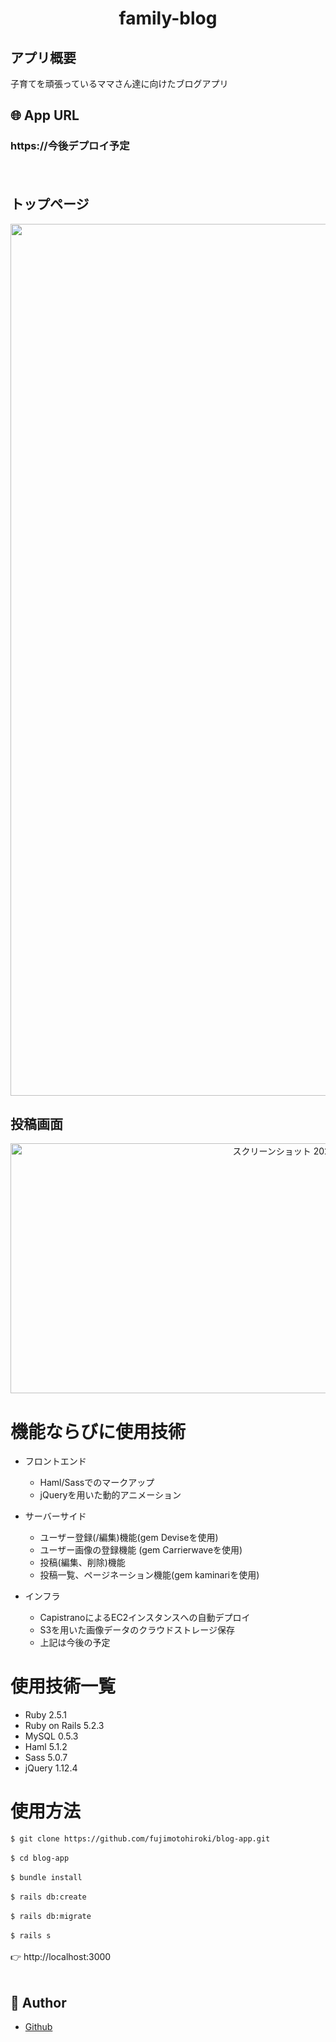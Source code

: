 <h1 align="center">family-blog</h2>

## アプリ概要
  子育てを頑張っているママさん達に向けたブログアプリ

## 🌐 App URL

### **https://今後デプロイ予定**  
　

## トップページ

<p align="center">
  <img width="1395" alt="スクリーンショット 2020-03-18 14 32 09" src="https://user-images.githubusercontent.com/59870212/76934971-8bec7700-6933-11ea-82b0-a1306499a9ae.png">
  
## 投稿画面
<p align="center">
  <img width="961", height="400" alt="スクリーンショット 2020-03-18 16 19 35" src="https://user-images.githubusercontent.com/59870212/76935371-56945900-6934-11ea-974f-32a007c50cfe.png">



# 機能ならびに使用技術

- フロントエンド
  - Haml/Sassでのマークアップ
  - jQueryを用いた動的アニメーション

- サーバーサイド
  - ユーザー登録(/編集)機能(gem Deviseを使用)
  - ユーザー画像の登録機能 (gem Carrierwaveを使用)
  - 投稿(編集、削除)機能
  - 投稿一覧、ページネーション機能(gem kaminariを使用)

- インフラ
  - CapistranoによるEC2インスタンスへの自動デプロイ
  - S3を用いた画像データのクラウドストレージ保存
  - 上記は今後の予定

# 使用技術一覧

- Ruby 2.5.1
- Ruby on Rails 5.2.3
- MySQL 0.5.3
- Haml 5.1.2
- Sass 5.0.7
- jQuery 1.12.4

# 使用方法
  `$ git clone https://github.com/fujimotohiroki/blog-app.git` <br><br>
  `$ cd blog-app` <br><br>
  `$ bundle install` <br><br>
  `$ rails db:create` <br><br>
  `$ rails db:migrate` <br><br>
  `$ rails s` <br><br>
👉 http://localhost:3000 <br><br>

## 👀 Author

- [Github](https://github.com/fujimotohiroki)